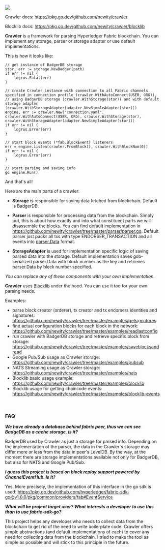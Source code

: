 ![](https://github.com/newity/crawler/workflows/unit-tests/badge.svg)

Crawler docs: https://pkg.go.dev/github.com/newity/crawler

Blocklib docs: https://pkg.go.dev/github.com/newity/crawler/blocklib

**Crawler** is a framework for parsing Hyperledger Fabric blockchain. You can implement any storage, parser or storage adapter or use default implementations. 

This is how it looks like:

    // get instance of BadgerDB storage
    stor, err := storage.NewBadger(path)
    if err != nil {
    	logrus.Fatal(err)
    }
    
    // create Crawler instance with connection to all Fabric channels specified in connection profile (crawler.WithAutoConnect(USER, ORG)),
    // using BadgerDB storage (crawler.WithStorage(stor)) and with default storage adapter (crawler.WithStorageAdapter(adapter.NewSimpleAdapter(stor)))
    engine, err := crawler.New("connection.yaml", crawler.WithAutoConnect(USER, ORG), crawler.WithStorage(stor), crawler.WithStorageAdapter(adapter.NewSimpleAdapter(stor)))
	if err != nil {
		logrus.Error(err)
	}

    // start block events (*fab.BlockEvent) listeners
	err = engine.Listen(crawler.FromBlock(), crawler.WithBlockNum(0))
	if err != nil {
		logrus.Error(err)
	}

    // start parsing and saving info
	go engine.Run()

And that's all!

Here are the main parts of a crawler:

- **Storage** is responsible for saving data fetched from blockchain. Default is BadgerDB. 

- **Parser** is responsible for processing data from the blockchain. Simply put, this is about how exactly and into what constituent parts we will disassemble the blocks. You can find default implementation in https://github.com/newity/crawler/tree/master/parser/parser.go. Default parser just packs all txs with type ENDORSER_TRANSACTION and all events into [parser.Data](https://github.com/newity/crawler/blob/master/parser/models.go#L13) format. 

- **StorageAdapter** is used for implementation specific logic of saving parsed data into the storage. Default implementation saves gob-serialized parser.Data with block number as the key and retrieves parser.Data by block number specified.

_You can replace any of these components with your own implementation._

**Crawler**  uses [Blocklib](https://godoc.org/github.com/newity/crawler/blocklib) under the hood. You can use it too for your own parsing needs. 

Examples: 

- parse block creator (orderer), tx creator and tx endorsers identities and signatures: https://github.com/newity/crawler/tree/master/examples/getsignatures
- find actual configuration blocks for each block in the network: https://github.com/newity/crawler/tree/master/examples/readlastconfig
- run crawler with BadgerDB storage and retrieve specific block from storage: https://github.com/newity/crawler/tree/master/examples/saveblocksandread
- Google Pub/Sub usage as Crawler storage: https://github.com/newity/crawler/tree/master/examples/pubsub
- NATS Streaming usage as Crawler storage: https://github.com/newity/crawler/tree/master/examples/nats
- Blocklib basic usage example: https://github.com/newity/crawler/tree/master/examples/blocklib
- Blocklib usage for getting chaincode events: https://github.com/newity/crawler/tree/master/examples/blocklib-events

<br>

### FAQ

_**We have already a database behind fabric peer, thus we can see BadgeDB as a cache storage, is it?**_

BadgerDB used by Crawler as just a storage for parsed info. Depending on the implementation of the parser, the data in the Crawler's storage may differ more or less from the data in peer's LevelDB. By the way, at the moment there are storage implementations available not only for BadgerDB, but also for NATS and Google Pub/Sub.

**_I guess this project is based on block replay support powered by ChannelEventHub. Is it?_**

Yes. More precisely, the implementation of this interface in the go sdk is used: https://pkg.go.dev/github.com/hyperledger/fabric-sdk-go@v1.0.0/pkg/common/providers/fab#EventService

**_What will be project target user? What interests a developer to use this than to use fabric-sdk-go?_**

This project helps any developer who needs to collect data from the blockchain to get rid of the need to write boilerplate code. Crawler offers simple abstractions (and default implementations of each) to cover any need for collecting data from the blockchain. I tried to make the tool as simple as possible and will stick to this principle in the future.